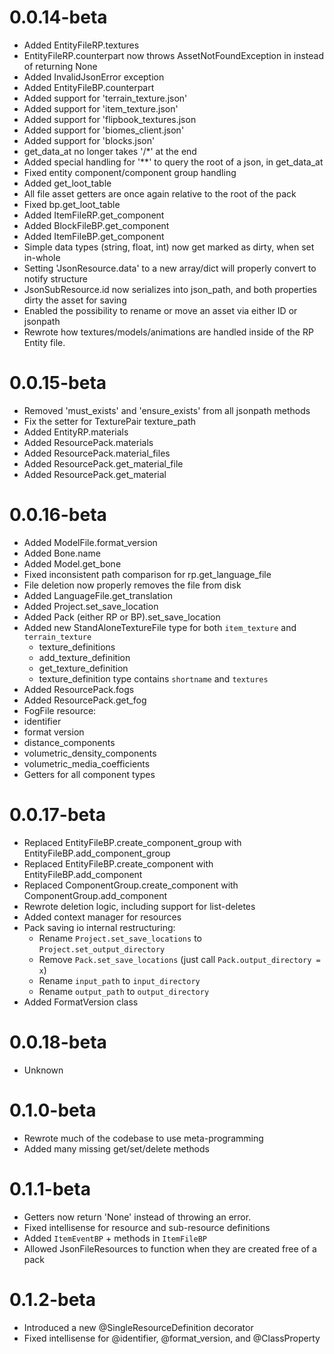 # 0.0.14-beta
 - Added EntityFileRP.textures
 - EntityFileRP.counterpart now throws AssetNotFoundException in instead of returning None
 - Added InvalidJsonError exception
 - Added EntityFileBP.counterpart
 - Added support for 'terrain_texture.json'
 - Added support for 'item_texture.json'
 - Added support for 'flipbook_textures.json
 - Added support for 'biomes_client.json'
 - Added support for 'blocks.json'
 - get_data_at no longer takes '/*' at the end
 - Added special handling for '**' to query the root of a json, in get_data_at
 - Fixed entity component/component group handling
 - Added get_loot_table
 - All file asset getters are once again relative to the root of the pack
 - Fixed bp.get_loot_table
 - Added ItemFileRP.get_component
 - Added BlockFileBP.get_component
 - Added ItemFileBP.get_component
 - Simple data types (string, float, int) now get marked as dirty, when set in-whole
 - Setting 'JsonResource.data' to a new array/dict will properly convert to notify structure
 - JsonSubResource.id now serializes into json_path, and both properties dirty the asset for saving
 - Enabled the possibility to rename or move an asset via either ID or jsonpath
 - Rewrote how textures/models/animations are handled inside of the RP Entity file.

# 0.0.15-beta
 - Removed 'must_exists' and 'ensure_exists' from all jsonpath methods
 - Fix the setter for TexturePair texture_path
 - Added EntityRP.materials
 - Added ResourcePack.materials
 - Added ResourcePack.material_files
 - Added ResourcePack.get_material_file
 - Added ResourcePack.get_material

# 0.0.16-beta
 - Added ModelFile.format_version
 - Added Bone.name
 - Added Model.get_bone
 - Fixed inconsistent path comparison for rp.get_language_file
 - File deletion now properly removes the file from disk
 - Added LanguageFile.get_translation
 - Added Project.set_save_location
 - Added Pack (either RP or BP).set_save_location
 - Added new StandAloneTextureFile type for both `item_texture` and `terrain_texture`
   - texture_definitions
   - add_texture_definition
   - get_texture_definition
   - texture_definition type contains `shortname` and `textures`
 - Added ResourcePack.fogs
 - Added ResourcePack.get_fog
 - FogFile resource:
  - identifier
  - format version
  - distance_components
  - volumetric_density_components
  - volumetric_media_coefficients
  - Getters for all component types

# 0.0.17-beta
 - Replaced EntityFileBP.create_component_group with EntityFileBP.add_component_group
 - Replaced EntityFileBP.create_component with EntityFileBP.add_component
 - Replaced ComponentGroup.create_component with ComponentGroup.add_component
 - Rewrote deletion logic, including support for list-deletes
 - Added context manager for resources
 - Pack saving io internal restructuring:
    - Rename `Project.set_save_locations` to `Project.set_output_directory`
    - Remove `Pack.set_save_locations` (just call `Pack.output_directory = x`)
    - Rename `input_path` to `input_directory`
    - Rename `output_path` to `output_directory`
 - Added FormatVersion class

# 0.0.18-beta
 - Unknown

# 0.1.0-beta
 - Rewrote much of the codebase to use meta-programming
 - Added many missing get/set/delete methods

# 0.1.1-beta
 - Getters now return 'None' instead of throwing an error.
 - Fixed intellisense for resource and sub-resource definitions
 - Added `ItemEventBP` + methods in `ItemFileBP`
 - Allowed JsonFileResources to function when they are created free of a pack

# 0.1.2-beta
 - Introduced a new @SingleResourceDefinition decorator
 - Fixed intellisense for @identifier, @format_version, and @ClassProperty